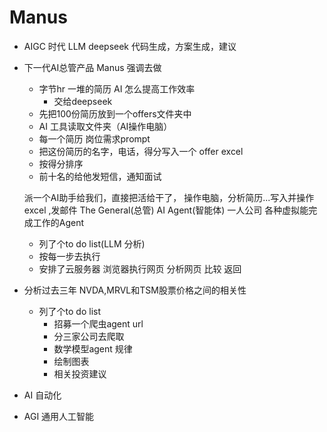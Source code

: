 # Manus

- AIGC 时代
    LLM deepseek
    代码生成，方案生成，建议
- 下一代AI总管产品
    Manus 强调去做
    - 字节hr
        一堆的简历 AI 怎么提高工作效率
        - 交给deepseek
    - 先把100份简历放到一个offers文件夹中
    - AI 工具读取文件夹（AI操作电脑）
    - 每一个简历 岗位需求prompt
    - 把这份简历的名字，电话，得分写入一个 offer excel
    - 按得分排序
    - 前十名的给他发短信，通知面试
    
    派一个AI助手给我们，直接把活给干了，
    操作电脑，分析简历...写入并操作excel ,发邮件
    The General(总管) AI Agent(智能体)
    一人公司
    各种虚拟能完成工作的Agent
    - 列了个to do list(LLM 分析)
    - 按每一步去执行
    - 安排了云服务器
        浏览器执行网页
        分析网页
        比较
        返回

- 分析过去三年 NVDA,MRVL和TSM股票价格之间的相关性
    - 列了个to do list
         - 招募一个爬虫agent url 
         - 分三家公司去爬取
         - 数学模型agent 规律
         - 绘制图表
         - 相关投资建议

- AI 自动化

- AGI 通用人工智能